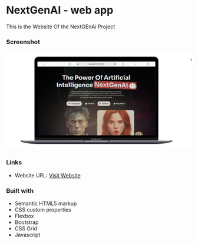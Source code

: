 # NextGenAI - web app

This is the Website Of the NextGEnAi Project

### Screenshot

![](./preview.png)

### Links

- Website URL: [Visit Website](http://nextgenai.live)

### Built with

- Semantic HTML5 markup
- CSS custom properties
- Flexbox
- Bootstrap
- CSS Grid
- Javascript
